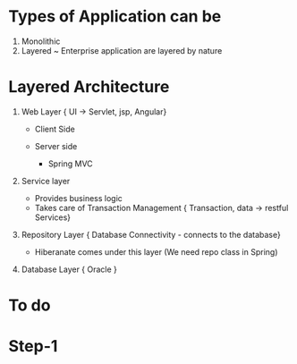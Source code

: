 # Types of Application can be

1. Monolithic
2. Layered   ~ Enterprise application are layered by nature
            

# Layered Architecture

1. Web Layer
    { UI -> Servlet, jsp, Angular}
    * Client Side

    * Server side
        * Spring MVC


2. Service layer
    * Provides business logic
    * Takes care of Transaction Management
    { Transaction, data -> restful Services}


3. Repository Layer
    { Database Connectivity - connects to the database}

    * Hiberanate comes under this layer (We need repo class in Spring) 

4. Database Layer
    { Oracle }



# To do
# Step-1
    

    


    
